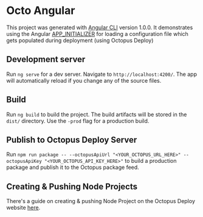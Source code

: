 # Octo Angular

This project was generated with [Angular CLI](https://github.com/angular/angular-cli) version 1.0.0.
It demonstrates using the Angular [APP_INITIALIZER](https://angular.io/docs/ts/latest/api/core/index/APP_INITIALIZER-let.html) for loading a configuration file which gets populated during deployment (using Octopus Deploy)

## Development server

Run `ng serve` for a dev server. Navigate to `http://localhost:4200/`. The app will automatically reload if you change any of the source files.

## Build

Run `ng build` to build the project. The build artifacts will be stored in the `dist/` directory. Use the `-prod` flag for a production build.

## Publish to Octopus Deploy Server

Run `npm run package -- --octopusApiUrl "<YOUR_OCTOPUS_URL_HERE>" --octopusApiKey "<YOUR_OCTOPUS_API_KEY_HERE>"` to build a production package and publish it to the Octopus package feed.

## Creating & Pushing Node Projects

There's a guide on creating & pushing Node Project on the Octopus Deploy website [here](https://octopus.com/docs/guides/node-on-nix-deployments/create-&-push-node.js-project).